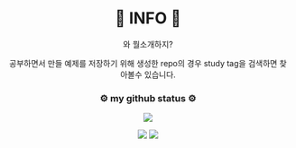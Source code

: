 <h1 align="center">🚀 INFO 🚀</h1>

<p align="center">
와 뭘소개하지?

<p align="center">
공부하면서 만들 예제를 저장하기 위해 생성한 repo의 경우 study tag을 검색하면 찾아볼수 있습니다.

<h3 align="center">⚙️ my github status ⚙️</h3>

<p align="center">
<img src="https://github-readme-stats.vercel.app/api?username=minpeter&show_icons=true&theme=dark"/>

<p align="center">
<img src="https://github-readme-stats.vercel.app/api/top-langs/?username=minpeter&langs_count=4&theme=dark" />
<img src="https://github-profile-trophy.vercel.app/?username=minpeter&theme=onestar"/>
